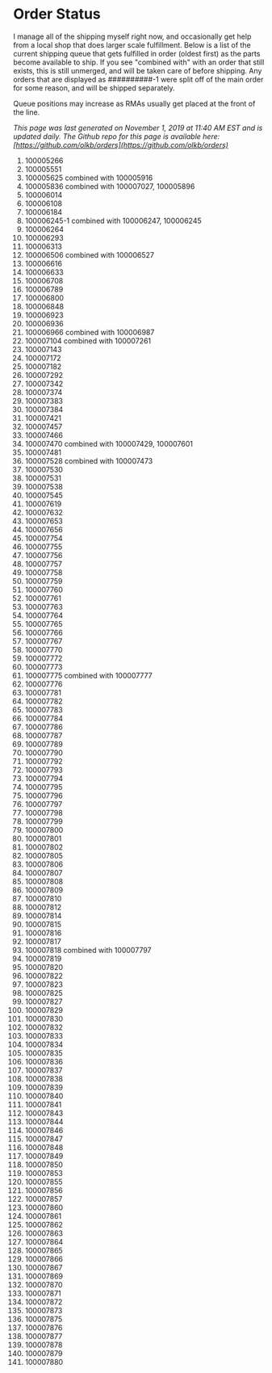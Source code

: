 # Order Status

I manage all of the shipping myself right now, and occasionally get help from a local shop that does larger scale fulfillment. Below is a list of the current shipping queue that gets fulfilled in order (oldest first) as the parts become available to ship. If you see "combined with" with an order that still exists, this is still unmerged, and will be taken care of before shipping. Any orders that are displayed as ##########-1 were split off of the main order for some reason, and will be shipped separately.

Queue positions may increase as RMAs usually get placed at the front of the line.

*This page was last generated on November 1, 2019 at 11:40 AM EST and is updated daily. The Github repo for this page is available here: [https://github.com/olkb/orders](https://github.com/olkb/orders)*

 1. 100005266
 2. 100005551
 3. 100005625 combined with 100005916
 4. 100005836 combined with 100007027, 100005896
 5. 100006014
 6. 100006108
 7. 100006184
 8. 100006245-1 combined with 100006247, 100006245
 9. 100006264
 10. 100006293
 11. 100006313
 12. 100006506 combined with 100006527
 13. 100006616
 14. 100006633
 15. 100006708
 16. 100006789
 17. 100006800
 18. 100006848
 19. 100006923
 20. 100006936
 21. 100006966 combined with 100006987
 22. 100007104 combined with 100007261
 23. 100007143
 24. 100007172
 25. 100007182
 26. 100007292
 27. 100007342
 28. 100007374
 29. 100007383
 30. 100007384
 31. 100007421
 32. 100007457
 33. 100007466
 34. 100007470 combined with 100007429, 100007601
 35. 100007481
 36. 100007528 combined with 100007473
 37. 100007530
 38. 100007531
 39. 100007538
 40. 100007545
 41. 100007619
 42. 100007632
 43. 100007653
 44. 100007656
 45. 100007754
 46. 100007755
 47. 100007756
 48. 100007757
 49. 100007758
 50. 100007759
 51. 100007760
 52. 100007761
 53. 100007763
 54. 100007764
 55. 100007765
 56. 100007766
 57. 100007767
 58. 100007770
 59. 100007772
 60. 100007773
 61. 100007775 combined with 100007777
 62. 100007776
 63. 100007781
 64. 100007782
 65. 100007783
 66. 100007784
 67. 100007786
 68. 100007787
 69. 100007789
 70. 100007790
 71. 100007792
 72. 100007793
 73. 100007794
 74. 100007795
 75. 100007796
 76. 100007797
 77. 100007798
 78. 100007799
 79. 100007800
 80. 100007801
 81. 100007802
 82. 100007805
 83. 100007806
 84. 100007807
 85. 100007808
 86. 100007809
 87. 100007810
 88. 100007812
 89. 100007814
 90. 100007815
 91. 100007816
 92. 100007817
 93. 100007818 combined with 100007797
 94. 100007819
 95. 100007820
 96. 100007822
 97. 100007823
 98. 100007825
 99. 100007827
 100. 100007829
 101. 100007830
 102. 100007832
 103. 100007833
 104. 100007834
 105. 100007835
 106. 100007836
 107. 100007837
 108. 100007838
 109. 100007839
 110. 100007840
 111. 100007841
 112. 100007843
 113. 100007844
 114. 100007846
 115. 100007847
 116. 100007848
 117. 100007849
 118. 100007850
 119. 100007853
 120. 100007855
 121. 100007856
 122. 100007857
 123. 100007860
 124. 100007861
 125. 100007862
 126. 100007863
 127. 100007864
 128. 100007865
 129. 100007866
 130. 100007867
 131. 100007869
 132. 100007870
 133. 100007871
 134. 100007872
 135. 100007873
 136. 100007875
 137. 100007876
 138. 100007877
 139. 100007878
 140. 100007879
 141. 100007880
